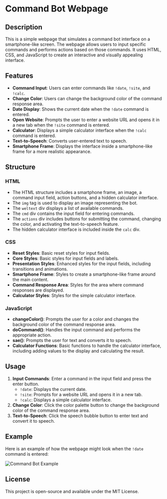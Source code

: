 # Command Bot Webpage

## Description

This is a simple webpage that simulates a command bot interface on a smartphone-like screen. The webpage allows users to input specific commands and performs actions based on those commands. It uses HTML, CSS, and JavaScript to create an interactive and visually appealing interface.

## Features

- **Command Input**: Users can enter commands like `!date`, `!site`, and `!calc`.
- **Change Color**: Users can change the background color of the command response area.
- **Date Display**: Shows the current date when the `!date` command is entered.
- **Open Website**: Prompts the user to enter a website URL and opens it in a new tab when the `!site` command is entered.
- **Calculator**: Displays a simple calculator interface when the `!calc` command is entered.
- **Text-to-Speech**: Converts user-entered text to speech.
- **Smartphone Frame**: Displays the interface inside a smartphone-like frame for a more realistic appearance.

## Structure

### HTML

- The HTML structure includes a smartphone frame, an image, a command input field, action buttons, and a hidden calculator interface.
- The `img` tag is used to display an image representing the bot.
- The `weltext` div displays a list of available commands.
- The `cmd` div contains the input field for entering commands.
- The `actions` div includes buttons for submitting the command, changing the color, and activating the text-to-speech feature.
- The hidden calculator interface is included inside the `calc` div.

### CSS

- **Reset Styles**: Basic reset styles for input fields.
- **Core Styles**: Basic styles for input fields and labels.
- **Presentation Styles**: Enhanced styles for the input fields, including transitions and animations.
- **Smartphone Frame**: Styles to create a smartphone-like frame around the main content.
- **Command Response Area**: Styles for the area where command responses are displayed.
- **Calculator Styles**: Styles for the simple calculator interface.

### JavaScript

- **changeColor()**: Prompts the user for a color and changes the background color of the command response area.
- **doCommand()**: Handles the input command and performs the appropriate action.
- **sae()**: Prompts the user for text and converts it to speech.
- **Calculator Functions**: Basic functions to handle the calculator interface, including adding values to the display and calculating the result.

## Usage

1. **Input Commands**: Enter a command in the input field and press the enter button.
   - `!date`: Displays the current date.
   - `!site`: Prompts for a website URL and opens it in a new tab.
   - `!calc`: Displays a simple calculator interface.
2. **Change Color**: Click the color palette button to change the background color of the command response area.
3. **Text-to-Speech**: Click the speech bubble button to enter text and convert it to speech.

## Example

Here is an example of how the webpage might look when the `!date` command is entered:

![Command Bot Example](example.png)

## License

This project is open-source and available under the MIT License.
